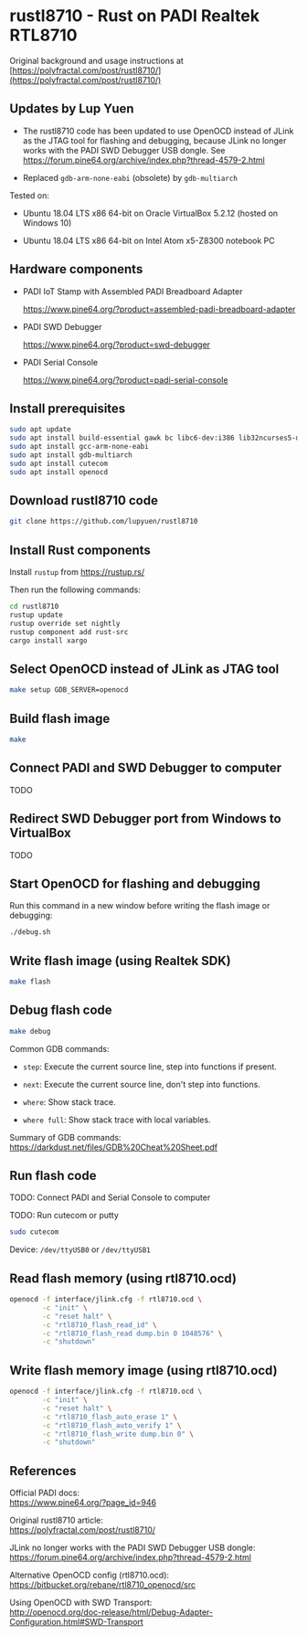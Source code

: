 # rustl8710 - Rust on PADI Realtek RTL8710

Original background and usage instructions at [https://polyfractal.com/post/rustl8710/](https://polyfractal.com/post/rustl8710/)

## Updates by Lup Yuen

- The rustl8710 code has been updated to use OpenOCD instead of JLink as the JTAG tool for flashing and debugging, because JLink no longer works with the PADI SWD Debugger USB dongle. See https://forum.pine64.org/archive/index.php?thread-4579-2.html

- Replaced `gdb-arm-none-eabi` (obsolete) by `gdb-multiarch`

Tested on:

- Ubuntu 18.04 LTS x86 64-bit on Oracle VirtualBox 5.2.12 (hosted on Windows 10)

- Ubuntu 18.04 LTS x86 64-bit on Intel Atom x5-Z8300 notebook PC

## Hardware components

- PADI IoT Stamp with Assembled PADI Breadboard Adapter

    https://www.pine64.org/?product=assembled-padi-breadboard-adapter

- PADI SWD Debugger

    https://www.pine64.org/?product=swd-debugger

- PADI Serial Console

    https://www.pine64.org/?product=padi-serial-console

## Install prerequisites

```bash
sudo apt update
sudo apt install build-essential gawk bc libc6-dev:i386 lib32ncurses5-dev
sudo apt install gcc-arm-none-eabi
sudo apt install gdb-multiarch
sudo apt install cutecom
sudo apt install openocd
```

## Download rustl8710 code

```bash
git clone https://github.com/lupyuen/rustl8710
```

## Install Rust components

Install `rustup` from https://rustup.rs/

Then run the following commands:

```bash
cd rustl8710
rustup update
rustup override set nightly
rustup component add rust-src
cargo install xargo
```

## Select OpenOCD instead of JLink as JTAG tool

```bash
make setup GDB_SERVER=openocd
```

## Build flash image

```bash
make
```

## Connect PADI and SWD Debugger to computer

TODO

## Redirect SWD Debugger port from Windows to VirtualBox

TODO

## Start OpenOCD for flashing and debugging

Run this command in a new window before writing the flash image or debugging:

```bash
./debug.sh
```

## Write flash image (using Realtek SDK)

```bash
make flash
```

## Debug flash code

```bash
make debug
```

Common GDB commands:

- `step`: Execute the current source line, step into functions if present.

- `next`: Execute the current source line, don't step into functions.

- `where`: Show stack trace.

- `where full`: Show stack trace with local variables.

Summary of GDB commands: <br> https://darkdust.net/files/GDB%20Cheat%20Sheet.pdf

## Run flash code

TODO: Connect PADI and Serial Console to computer

TODO: Run cutecom or putty

```bash
sudo cutecom
```

Device: `/dev/ttyUSB0` or `/dev/ttyUSB1`

## Read flash memory (using rtl8710.ocd)

```bash
openocd -f interface/jlink.cfg -f rtl8710.ocd \
        -c "init" \
        -c "reset halt" \
        -c "rtl8710_flash_read_id" \
        -c "rtl8710_flash_read dump.bin 0 1048576" \
        -c "shutdown"
```

## Write flash memory image (using rtl8710.ocd)

```bash
openocd -f interface/jlink.cfg -f rtl8710.ocd \
        -c "init" \
        -c "reset halt" \
        -c "rtl8710_flash_auto_erase 1" \
        -c "rtl8710_flash_auto_verify 1" \
        -c "rtl8710_flash_write dump.bin 0" \
        -c "shutdown"
```

## References

Official PADI docs: <br>
https://www.pine64.org/?page_id=946

Original rustl8710 article: <br>
https://polyfractal.com/post/rustl8710/

JLink no longer works with the PADI SWD Debugger USB dongle: <br>
https://forum.pine64.org/archive/index.php?thread-4579-2.html

Alternative OpenOCD config (rtl8710.ocd): <br>
https://bitbucket.org/rebane/rtl8710_openocd/src

Using OpenOCD with SWD Transport: <br>
http://openocd.org/doc-release/html/Debug-Adapter-Configuration.html#SWD-Transport
